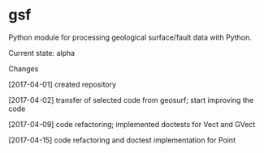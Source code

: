 # gsf
Python module for processing geological surface/fault data with Python.

Current state: alpha

Changes

[2017-04-01] created repository 

[2017-04-02] transfer of selected code from geosurf; start improving the code

[2017-04-09] code refactoring; implemented doctests for Vect and GVect

[2017-04-15] code refactoring and doctest implementation for Point
